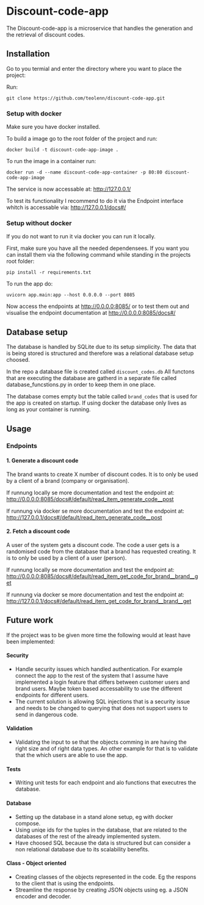 # Discount-code-app

The Discount-code-app is a microservice that handles the generation and the retrieval of discount codes.

## Installation

Go to you termial and enter the directory where you want to place the project:

Run:
```
git clone https://github.com/teolenn/discount-code-app.git
```


### Setup with docker

Make sure you have docker installed.

To build a image go to the root folder of the project and run: 
```
docker build -t discount-code-app-image .                            
```

To run the image in a container run:
```
docker run -d --name discount-code-app-container -p 80:80 discount-code-app-image    
```

The service is now accessable at:
http://127.0.0.1/

To test its functionality I recommend to do it via the Endpoint interface whitch is accessable via:
http://127.0.0.1/docs#/


### Setup without docker

If you do not want to run it via docker you can run it locally.

First, make sure you have all the needed dependensees. If you want you can install them via the following command while standing in the projects root folder:
```
pip install -r requirements.txt
```

To run the app do:
```
uvicorn app.main:app --host 0.0.0.0 --port 8085
```

Now access the endpoints at http://0.0.0.0:8085/ or to test them out and visualise the endpoint documentation at http://0.0.0.0:8085/docs#/

## Database setup
The database is handled by SQLite due to its setup simplicity. The data that is being stored is structured and therefore was a relational database setup choosed.

In the repo a database file is created called `discount_codes.db`
All functons that are executing the database are gatherd in a separate file called database_funcstions.py in order to keep them in one place.

The database comes empty but the table called `brand_codes` that is used for the app is created on startup. If using docker the database only lives as long as your container is running.

## Usage

### Endpoints

#### 1. Generate a discount code

The brand wants to create X number of discount codes.
It is to only be used by a client of a brand (company or organisation).

If runnung locally se more documentation and test the endpoint at:</br>
http://0.0.0.0:8085/docs#/default/read_item_generate_code__post

If runnung via docker se more documentation and test the endpoint at:</br>
http://127.0.0.1/docs#/default/read_item_generate_code__post

#### 2. Fetch a discount code

A user of the system gets a discount code. The code a user gets is a randomised code from the database that a brand has requested creating.
It is to only be used by a client of a user (person).

If runnung locally se more documentation and test the endpoint at:</br>
http://0.0.0.0:8085/docs#/default/read_item_get_code_for_brand__brand__get

If runnung via docker se more documentation and test the endpoint at:</br>
http://127.0.0.1/docs#/default/read_item_get_code_for_brand__brand__get


## Future work
If the project was to be given more time the following would at least have been implemented:

#### Security
- Handle security issues which handled authentication. For example connect the app to the rest of the system that I assume have implemented a login feature that differs between customer users and brand users. Maybe token based accessability to use the different endpoints for different users.
- The current solution is allowing SQL injections that is a security issue and needs to be changed to querying that does not support users to send in dangerous code.

#### Validation
- Validating the input to se that the objects comming in are having the right size and of right data types. An other example for that is to validate that the which users are able to use the app. 

#### Tests
- Writing unit tests for each endpoint and alo functions that executres the database. 

#### Database
- Setting up the database in a stand alone setup, eg with docker compose. 
- Using uniqe ids for the tuples in the database, that are related to the databases of the rest of the already implemented system.
- Have choosed SQL because the data is structured but can consider a non relational database due to its scalability benefits.

#### Class - Object oriented
- Creating classes of the objects represented in the code. Eg the respons to the client that is using the endpoints.
- Streamline the response by creating JSON objects using eg. a JSON encoder and decoder. 




